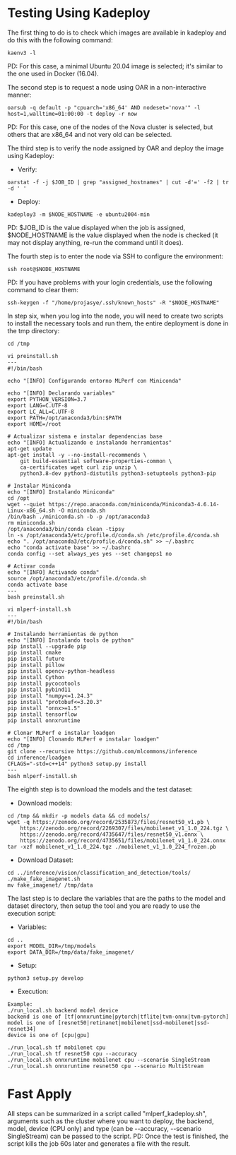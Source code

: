 # Testing Using Kadeploy

The first thing to do is to check which images are available in kadeploy and do this with the following command:
```
kaenv3 -l
```
PD: For this case, a minimal Ubuntu 20.04 image is selected; it's similar to the one used in Docker (16.04).

The second step is to request a node using OAR in a non-interactive manner:
```
oarsub -q default -p "cpuarch='x86_64' AND nodeset='nova'" -l host=1,walltime=01:00:00 -t deploy -r now
```
PD: For this case, one of the nodes of the Nova cluster is selected, but others that are x86_64 and not very old can be selected.

The third step is to verify the node assigned by OAR and deploy the image using Kadeploy:
- Verify:
```
oarstat -f -j $JOB_ID | grep "assigned_hostnames" | cut -d'=' -f2 | tr -d ' '
```
- Deploy:
```
kadeploy3 -m $NODE_HOSTNAME -e ubuntu2004-min
```
PD: $JOB_ID is the value displayed when the job is assigned, $NODE_HOSTNAME is the value displayed when the node is checked (it may not display anything, re-run the command until it does).

The fourth step is to enter the node via SSH to configure the environment:
```
ssh root@$NODE_HOSTNAME
```
PD: If you have problems with your login credentials, use the following command to clear them:
```
ssh-keygen -f "/home/projasye/.ssh/known_hosts" -R "$NODE_HOSTNAME"
```

In step six, when you log into the node, you will need to create two scripts to install the necessary tools and run them, the entire deployment is done in the tmp directory:
```
cd /tmp
```
```
vi preinstall.sh
---
#!/bin/bash

echo "[INFO] Configurando entorno MLPerf con Miniconda"

echo "[INFO] Declarando variables"
export PYTHON_VERSION=3.7
export LANG=C.UTF-8
export LC_ALL=C.UTF-8
export PATH=/opt/anaconda3/bin:$PATH
export HOME=/root

# Actualizar sistema e instalar dependencias base
echo "[INFO] Actualizando e instalando herramientas"
apt-get update
apt-get install -y --no-install-recommends \
    git build-essential software-properties-common \
    ca-certificates wget curl zip unzip \
    python3.8-dev python3-distutils python3-setuptools python3-pip 

# Instalar Miniconda
echo "[INFO] Instalando Miniconda"
cd /opt
wget --quiet https://repo.anaconda.com/miniconda/Miniconda3-4.6.14-Linux-x86_64.sh -O miniconda.sh
/bin/bash ./miniconda.sh -b -p /opt/anaconda3
rm miniconda.sh
/opt/anaconda3/bin/conda clean -tipsy
ln -s /opt/anaconda3/etc/profile.d/conda.sh /etc/profile.d/conda.sh
echo ". /opt/anaconda3/etc/profile.d/conda.sh" >> ~/.bashrc
echo "conda activate base" >> ~/.bashrc
conda config --set always_yes yes --set changeps1 no

# Activar conda
echo "[INFO] Activando conda"
source /opt/anaconda3/etc/profile.d/conda.sh
conda activate base
---
bash preinstall.sh
```
```
vi mlperf-install.sh
---
#!/bin/bash

# Instalando herramientas de python
echo "[INFO] Instalando tools de python"
pip install --upgrade pip
pip install cmake
pip install future
pip install pillow
pip install opencv-python-headless
pip install Cython
pip install pycocotools
pip install pybind11
pip install "numpy<=1.24.3"
pip install "protobuf<=3.20.3"
pip install "onnx>=1.5"
pip install tensorflow
pip install onnxruntime

# Clonar MLPerf e instalar loadgen
echo "[INFO] Clonando MLPerf e instalar loadgen"
cd /tmp
git clone --recursive https://github.com/mlcommons/inference
cd inference/loadgen
CFLAGS="-std=c++14" python3 setup.py install
---
bash mlperf-install.sh
```

The eighth step is to download the models and the test dataset:
- Download models:
```
cd /tmp && mkdir -p models data && cd models/
wget -q https://zenodo.org/record/2535873/files/resnet50_v1.pb \
	https://zenodo.org/record/2269307/files/mobilenet_v1_1.0_224.tgz \
	https://zenodo.org/record/4735647/files/resnet50_v1.onnx \
	https://zenodo.org/record/4735651/files/mobilenet_v1_1.0_224.onnx
tar -xzf mobilenet_v1_1.0_224.tgz ./mobilenet_v1_1.0_224_frozen.pb
```
- Download Dataset:
```
cd ../inference/vision/classification_and_detection/tools/
./make_fake_imagenet.sh
mv fake_imagenet/ /tmp/data
```

The last step is to declare the variables that are the paths to the model and dataset directory, then setup the tool and you are ready to use the execution script:
- Variables:
```
cd ..
export MODEL_DIR=/tmp/models
export DATA_DIR=/tmp/data/fake_imagenet/
```
- Setup:
```
python3 setup.py develop
```
- Execution:
```
Example:
./run_local.sh backend model device
backend is one of [tf|onnxruntime|pytorch|tflite|tvm-onnx|tvm-pytorch]
model is one of [resnet50|retinanet|mobilenet|ssd-mobilenet|ssd-resnet34]
device is one of [cpu|gpu]

./run_local.sh tf mobilenet cpu
./run_local.sh tf resnet50 cpu --accuracy
./run_local.sh onnxruntime mobilenet cpu --scenario SingleStream
./run_local.sh onnxruntime resnet50 cpu --scenario MultiStream
```

# Fast Apply
All steps can be summarized in a script called "mlperf_kadeploy.sh", arguments such as the cluster where you want to deploy, the backend, model, device (CPU only) and type (can be --accuracy, --scenario SingleStream) can be passed to the script.
PD: Once the test is finished, the script kills the job 60s later and generates a file with the result.
